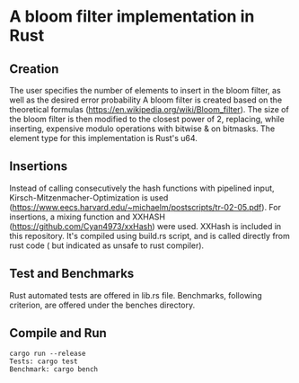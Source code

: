 # A bloom filter implementation in Rust

## Creation
The user specifies the number of elements to insert in the bloom filter, as well as the desired error probability 
A bloom filter is created based on the theoretical formulas (https://en.wikipedia.org/wiki/Bloom_filter).
The size of the bloom filter is then modified to the closest power of 2, replacing, while inserting, expensive modulo operations with bitwise & on bitmasks.
The element type for this implementation is Rust's u64.

## Insertions
Instead of calling consecutively the hash functions with pipelined input, Kirsch-Mitzenmacher-Optimization is used (https://www.eecs.harvard.edu/~michaelm/postscripts/tr-02-05.pdf).
For insertions, a mixing function and XXHASH (https://github.com/Cyan4973/xxHash) were used.
XXHash is included in this repository. It's compiled using build.rs script, and is called directly from rust code ( but indicated as unsafe to rust compiler).

## Test and Benchmarks
Rust automated tests are offered in lib.rs file.
Benchmarks, following criterion, are offered under the benches directory.

## Compile and Run
```
cargo run --release
Tests: cargo test
Benchmark: cargo bench
```
